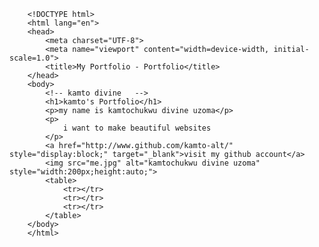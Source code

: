         <!DOCTYPE html>
        <html lang="en">
        <head>
            <meta charset="UTF-8">
            <meta name="viewport" content="width=device-width, initial-scale=1.0">
            <title>My Portfolio - Portfolio</title>
        </head>
        <body>
            <!-- kamto divine   -->
            <h1>kamto's Portfolio</h1>
            <p>my name is kamtochukwu divine uzoma</p>
            <p>
                i want to make beautiful websites
            </p>
            <a href="http://www.github.com/kamto-alt/" style="display:block;" target="_blank">visit my github account</a>
            <img src="me.jpg" alt="kamtochukwu divine uzoma" style="width:200px;height:auto;">
            <table>
                <tr></tr>
                <tr></tr>
                <tr></tr>
            </table>
        </body>
        </html>
